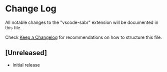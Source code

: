 # Change Log

All notable changes to the "vscode-sabr" extension will be documented in this file.

Check [Keep a Changelog](http://keepachangelog.com/) for recommendations on how to structure this file.

## [Unreleased]

- Initial release